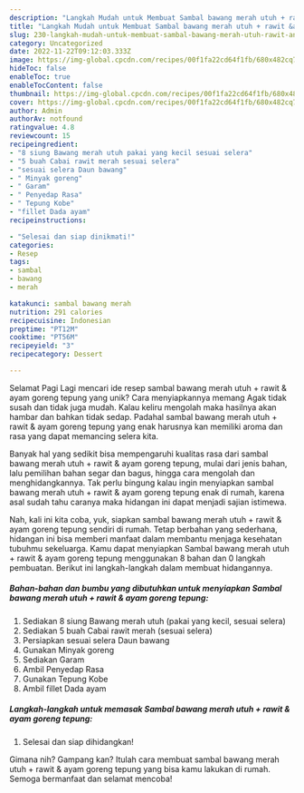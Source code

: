 ```yaml
---
description: "Langkah Mudah untuk Membuat Sambal bawang merah utuh + rawit &amp;amp; ayam goreng tepung yang Lezat Sekali, Mantap"
title: "Langkah Mudah untuk Membuat Sambal bawang merah utuh + rawit &amp;amp; ayam goreng tepung yang Lezat Sekali, Mantap"
slug: 230-langkah-mudah-untuk-membuat-sambal-bawang-merah-utuh-rawit-and-amp-ayam-goreng-tepung-yang-lezat-sekali-mantap
category: Uncategorized
date: 2022-11-22T09:12:03.333Z
image: https://img-global.cpcdn.com/recipes/00f1fa22cd64f1fb/680x482cq70/sambal-bawang-merah-utuh-rawit-ayam-goreng-tepung-foto-resep-utama.jpg
hideToc: false
enableToc: true
enableTocContent: false
thumbnail: https://img-global.cpcdn.com/recipes/00f1fa22cd64f1fb/680x482cq70/sambal-bawang-merah-utuh-rawit-ayam-goreng-tepung-foto-resep-utama.jpg
cover: https://img-global.cpcdn.com/recipes/00f1fa22cd64f1fb/680x482cq70/sambal-bawang-merah-utuh-rawit-ayam-goreng-tepung-foto-resep-utama.jpg
author: Admin
authorAv: notfound
ratingvalue: 4.8
reviewcount: 15
recipeingredient:
- "8 siung Bawang merah utuh pakai yang kecil sesuai selera"
- "5 buah Cabai rawit merah sesuai selera"
- "sesuai selera Daun bawang"
- " Minyak goreng"
- " Garam"
- " Penyedap Rasa"
- " Tepung Kobe"
- "fillet Dada ayam"
recipeinstructions:

- "Selesai dan siap dinikmati!"
categories:
- Resep
tags:
- sambal
- bawang
- merah

katakunci: sambal bawang merah 
nutrition: 291 calories
recipecuisine: Indonesian
preptime: "PT12M"
cooktime: "PT56M"
recipeyield: "3"
recipecategory: Dessert

---
```



Selamat Pagi Lagi mencari ide resep sambal bawang merah utuh + rawit &amp; ayam goreng tepung yang unik? Cara menyiapkannya memang Agak tidak susah dan tidak juga mudah. Kalau keliru mengolah maka hasilnya akan hambar dan bahkan tidak sedap. Padahal sambal bawang merah utuh + rawit &amp; ayam goreng tepung yang enak harusnya kan memiliki aroma dan rasa yang dapat memancing selera kita.


Banyak hal yang sedikit bisa mempengaruhi kualitas rasa dari sambal bawang merah utuh + rawit &amp; ayam goreng tepung, mulai dari jenis bahan, lalu pemilihan bahan segar dan bagus, hingga cara mengolah dan menghidangkannya. Tak perlu bingung kalau ingin menyiapkan sambal bawang merah utuh + rawit &amp; ayam goreng tepung enak di rumah, karena asal sudah tahu caranya maka hidangan ini dapat menjadi sajian istimewa.




Nah, kali ini kita coba, yuk, siapkan sambal bawang merah utuh + rawit &amp; ayam goreng tepung sendiri di rumah. Tetap berbahan yang sederhana, hidangan ini bisa memberi manfaat dalam membantu menjaga kesehatan tubuhmu sekeluarga. Kamu dapat menyiapkan Sambal bawang merah utuh + rawit &amp; ayam goreng tepung menggunakan 8 bahan dan 0 langkah pembuatan. Berikut ini langkah-langkah dalam membuat hidangannya.

<!--inarticleads1-->

##### Bahan-bahan dan bumbu yang dibutuhkan untuk menyiapkan Sambal bawang merah utuh + rawit &amp; ayam goreng tepung:

1. Sediakan 8 siung Bawang merah utuh (pakai yang kecil, sesuai selera)
1. Sediakan 5 buah Cabai rawit merah (sesuai selera)
1. Persiapkan sesuai selera Daun bawang
1. Gunakan  Minyak goreng
1. Sediakan  Garam
1. Ambil  Penyedap Rasa
1. Gunakan  Tepung Kobe
1. Ambil fillet Dada ayam




<!--inarticleads2-->

##### Langkah-langkah untuk memasak Sambal bawang merah utuh + rawit &amp; ayam goreng tepung:


1. Selesai dan siap dihidangkan!



Gimana nih? Gampang kan? Itulah cara membuat sambal bawang merah utuh + rawit &amp; ayam goreng tepung yang bisa kamu lakukan di rumah. Semoga bermanfaat dan selamat mencoba!

